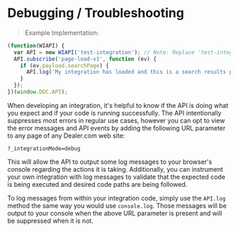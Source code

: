 # Debugging / Troubleshooting

> Example Implementation:

```javascript
(function(WIAPI) {
  var API = new WIAPI('test-integration'); // Note: Replace 'test-integration' with your actual integration identifier.
  API.subscribe('page-load-v1', function (ev) {
    if (ev.payload.searchPage) {
      API.log('My integration has loaded and this is a search results page.');
    }
  });
})(window.DDC.API);
```

When developing an integration, it's helpful to know if the API is doing what you expect and if your code is running successfully. The API intentionally suppresses most errors in regular use cases, however you can opt to view the error messages and API events by adding the following URL parameter to any page of any Dealer.com web site:

`?_integrationMode=debug`

This will allow the API to output some log messages to your browser's console regarding the actions it is taking. Additionally, you can instrument your own integration with log messages to validate that the expected code is being executed and desired code paths are being followed.

To log messages from within your integration code, simply use the `API.log` method the same way you would use `console.log`. Those messages will be output to your console when the above URL parameter is present and will be suppressed when it is not.
